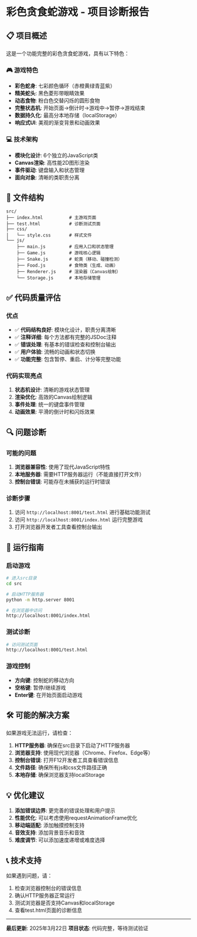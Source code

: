 # 彩色贪食蛇游戏 - 项目诊断报告

## 📋 项目概述

这是一个功能完整的彩色贪食蛇游戏，具有以下特色：

### 🎮 游戏特色
- **彩色蛇身**: 七彩颜色循环（赤橙黄绿青蓝紫）
- **精美蛇头**: 黑色菱形带眼睛效果
- **动态食物**: 粉白色交替闪烁的圆形食物
- **完整状态机**: 开始页面→倒计时→游戏中→暂停→游戏结束
- **数据持久化**: 最高分本地存储（localStorage）
- **响应式UI**: 美观的渐变背景和动画效果

### 💻 技术架构
- **模块化设计**: 6个独立的JavaScript类
- **Canvas渲染**: 高性能2D图形渲染
- **事件驱动**: 键盘输入和状态管理
- **面向对象**: 清晰的类职责分离

## 📁 文件结构

```
src/
├── index.html          # 主游戏页面
├── test.html           # 诊断测试页面
├── css/
│   └── style.css       # 样式文件
└── js/
    ├── main.js         # 应用入口和状态管理
    ├── Game.js         # 游戏核心逻辑
    ├── Snake.js        # 蛇类（移动、碰撞检测）
    ├── Food.js         # 食物类（生成、动画）
    ├── Renderer.js     # 渲染器（Canvas绘制）
    └── Storage.js      # 本地存储管理
```

## ✅ 代码质量评估

### 优点
- ✅ **代码结构良好**: 模块化设计，职责分离清晰
- ✅ **注释详细**: 每个方法都有完整的JSDoc注释
- ✅ **错误处理**: 有基本的错误检查和控制台输出
- ✅ **用户体验**: 流畅的动画和状态切换
- ✅ **功能完整**: 包含暂停、重启、计分等完整功能

### 代码实现亮点
1. **状态机设计**: 清晰的游戏状态管理
2. **渲染优化**: 高效的Canvas绘制逻辑
3. **事件处理**: 统一的键盘事件管理
4. **动画效果**: 平滑的倒计时和闪烁效果

## 🔍 问题诊断

### 可能的问题
1. **浏览器兼容性**: 使用了现代JavaScript特性
2. **本地服务器**: 需要HTTP服务器运行（不能直接打开文件）
3. **控制台错误**: 可能存在未捕获的运行时错误

### 诊断步骤
1. 访问 `http://localhost:8001/test.html` 进行基础功能测试
2. 访问 `http://localhost:8001/index.html` 运行完整游戏
3. 打开浏览器开发者工具查看控制台输出

## 🚀 运行指南

### 启动游戏
```bash
# 进入src目录
cd src

# 启动HTTP服务器
python -m http.server 8001

# 在浏览器中访问
http://localhost:8001/index.html
```

### 测试诊断
```bash
# 访问测试页面
http://localhost:8001/test.html
```

### 游戏控制
- **方向键**: 控制蛇的移动方向
- **空格键**: 暂停/继续游戏
- **Enter键**: 在开始页面启动游戏

## 🛠️ 可能的解决方案

如果游戏无法运行，请检查：

1. **HTTP服务器**: 确保在src目录下启动了HTTP服务器
2. **浏览器支持**: 使用现代浏览器（Chrome、Firefox、Edge等）
3. **控制台错误**: 打开F12开发者工具查看错误信息
4. **文件路径**: 确保所有js和css文件路径正确
5. **本地存储**: 确保浏览器支持localStorage

## 💡 优化建议

1. **添加错误边界**: 更完善的错误处理和用户提示
2. **性能优化**: 可以考虑使用requestAnimationFrame优化
3. **移动端适配**: 添加触摸控制支持
4. **音效支持**: 添加背景音乐和音效
5. **难度调节**: 可以添加速度递增或难度选择

## 📞 技术支持

如果遇到问题，请：
1. 检查浏览器控制台的错误信息
2. 确认HTTP服务器正常运行
3. 测试浏览器是否支持Canvas和localStorage
4. 查看test.html页面的诊断信息

---

**最后更新**: 2025年3月22日
**项目状态**: 代码完整，等待测试验证 